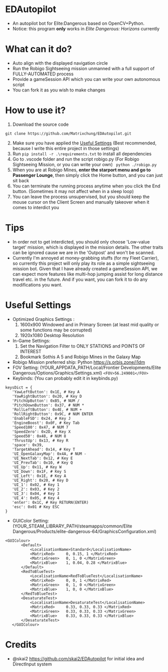 # EDAutopilot 
 - An autopilot bot for Elite:Dangerous based on OpenCV+Python.
 - Notice: this program **only** works in *Elite Dangerous: Horizons* currently
# What can it do?
 - Auto align with the displayed navigation circle
 - Run the Robigo Sightseeing mission unmanned with a full support of FULLY-AUTOMATED process
 - Provide a gameSession API which you can write your own autonomous script
 - You can fork it as you wish to make changes
# How to use it?
 1. Download the source code
 ```
 git clone https://github.com/Matrixchung/EDAutopilot.git
 ```
 2. Make sure you have applied the [Useful Settings](https://github.com/Matrixchung/EDAutopilot#useful-settings) (Best recommended, because I write this entire project in those settings)
 3. Run ```pip install -r .\requirements.txt``` to install all dependencies
 4. Go to .vscode folder and run the script robigo.py (For Robigo Sightseeing Mission, or you can write your own)
 ``` python ./robigo.py```
 5. When you are at Robigo Mines, **enter the starport menu and go to Passenger Lounge**, then simply click the Home button, and you can just sit back
 6. You can terminate the running process anytime when you click the End button. (Sometimes it may not affect when in a sleep loop)
 7. You can leave the process unsupervised, but you should keep the mouse cursor on the Client Screen and manually takeover when it comes to interdict you

# Tips
 - In order not to get interdicted, you should only choose 'Low-value target' mission, which is displayed in the mission details. The other traits can be ignored cause we are in the 'Outpost' and won't be scanned.
 - Currently I'm annoyed at money-grabbing stuffs (for my Fleet Carrier), so currently this project will only play its role as a simple sightseeing mission bot. Given that I have already created a gameSession API, we can expect more features like multi-hop jumping assist for long distance travel etc. in the future. And if you want, you can fork it to do any modifications you want.

# Useful Settings
 - Optimized Graphics Settings : 
     1. 1600x900 Windowed and in Primary Screen (at least mid quality or some functions may be corrupted)
	 2. 1920x1080 Desktop Resolution
 - In-Game Settings:
     1. Set the Navigation Filter to ONLY STATIONS and POINTS OF INTEREST
	 2. Bookmark Sothis A 5 and Robigo Mines in the Galaxy Map
 - Robigo Mission preferred ship: Python https://s.orbis.zone/i1dm
 - FOV Setting: (YOUR_APPDATA_PATH/Local/Frontier Developments/Elite Dangerous/Options/Graphics/Settings.xml)
 ```<FOV>56.249001</FOV>```
 - Keybinds: (You can probably edit it in keybinds.py)
 ```
 keysDict = {
    'YawLeftButton': 0x1E, # Key A
    'YawRightButton': 0x20, # Key D
    'PitchUpButton': 0xB5, # NUM /
    'PitchDownButton': 0x37, # NUM *
    'RollLeftButton': 0x4E, # NUM +
    'RollRightButton': 0x9C, # NUM ENTER
    'EnableFSD': 0x24, # Key J
    'EngineBoost': 0x0F, # Key Tab
    'Speed100': 0x47, # NUM 7
    'SpeedZero': 0x2D, # Key X
    'Speed50': 0x48, # NUM 8
    'ThrustUp': 0x13, # Key R
    'space': 0x39,
    'TargetAhead': 0x14, # Key T 
    'UI_OpenGalaxyMap': 0x4A, # NUM -
    'UI_NextTab': 0x12, # Key E
    'UI_PrevTab': 0x10, # Key Q
    'UI_Up': 0x11, # Key W
    'UI_Down': 0x1F, # Key S
    'UI_Left': 0x1E, # Key A
    'UI_Right': 0x20, # Key D
    'UI_1': 0x02, # Key 1
    'UI_2': 0x03, # Key 2
    'UI_3': 0x04, # Key 3
    'UI_4': 0x05, # Key 4
    'enter': 0x1C, # Key RETURN(ENTER)
    'esc': 0x01 # Key ESC
}
 ```
 - GUIColor Setting: (YOUR_STEAM_LIBRARY_PATH/steamapps/common/Elite Dangerous/Products/elite-dangerous-64/GraphicsConfiguration.xml)
 ```
 <GUIColour>
		<Default>
			<LocalisationName>Standard</LocalisationName>
			<MatrixRed>		0, 0.15, 1 </MatrixRed>
			<MatrixGreen>	0, 1, 0 </MatrixGreen>
			<MatrixBlue>	1, 0.04, 0.28 </MatrixBlue>
		</Default>
		<RedToBlueTest>
			<LocalisationName>RedToBlueTest</LocalisationName>
			<MatrixRed>		0, 0, 1 </MatrixRed>
			<MatrixGreen>	0, 1, 0 </MatrixGreen>
			<MatrixBlue>	1, 0, 0 </MatrixBlue>
		</RedToBlueTest>
		<DesaturateTest>
			<LocalisationName>DesaturateTest</LocalisationName>
			<MatrixRed>		0.33, 0.33, 0.33 </MatrixRed>
			<MatrixGreen>	0.33, 0.33, 0.33 </MatrixGreen>
			<MatrixBlue>	0.33, 0.33, 0.33 </MatrixBlue>
		</DesaturateTest>
	</GUIColour>
 ```

# Credits
 - @skai2 https://github.com/skai2/EDAutopilot for initial idea and DirectInput system
